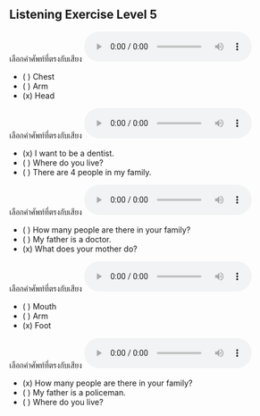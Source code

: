 ## Listening Exercise Level 5

เลือกคำศัพท์ที่ตรงกับเสียง  ![](/media/audio/head.mp3) 
 - ( ) Chest
 - ( ) Arm
 - (x) Head


เลือกคำศัพท์ที่ตรงกับเสียง  ![](/media/audio/I&#x20;want&#x20;to&#x20;be&#x20;a&#x20;dentist.mp3) 
 - (x) I want to be a dentist.
 - ( ) Where do you live?
 - ( ) There are 4 people in my family.


เลือกคำศัพท์ที่ตรงกับเสียง  ![](/media/audio/What&#x20;does&#x20;your&#x20;mother&#x20;do.mp3) 
 - ( ) How many people are there in your family?
 - ( ) My father is a doctor.
 - (x) What does your mother do?


เลือกคำศัพท์ที่ตรงกับเสียง  ![](/media/audio/foot.mp3) 
 - ( ) Mouth 
 - ( ) Arm
 - (x) Foot


เลือกคำศัพท์ที่ตรงกับเสียง  ![](/media/audio/How&#x20;many&#x20;people&#x20;are&#x20;there&#x20;in&#x20;your&#x20;family.mp3) 
 - (x) How many people are there in your family?
 - ( ) My father is a policeman.
 - ( ) Where do you live?

